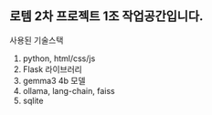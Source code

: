 ## 로템 2차 프로젝트 1조 작업공간입니다.

사용된 기술스택
 1. python, html/css/js
 2. Flask 라이브러리
 3. gemma3 4b 모델
 4. ollama, lang-chain, faiss
 5. sqlite
